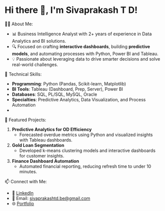 # Hi there 👋, I'm Sivaprakash T D!

👨‍💻 About Me:
- 📊 Business Intelligence Analyst with 2+ years of experience in Data Analytics and BI solutions.
- 🔍 Focused on crafting **interactive dashboards**, building **predictive models**, and automating processes with Python, Power BI and Tableau.
- 💡 Passionate about leveraging data to drive smarter decisions and solve real-world challenges.

🚀 Technical Skills:
- **Programming**: Python (Pandas, Scikit-learn, Matplotlib)
- **BI Tools**: Tableau (Dashboard, Prep, Server), Power BI
- **Databases**: SQL, PL/SQL, MySQL, Oracle
- **Specialties**: Predictive Analytics, Data Visualization, and Process Automation
- 
📌 Featured Projects:
1. **Predictive Analytics for OD Efficiency**  
   - Forecasted overdue metrics using Python and visualized insights with Tableau dashboards.
2. **Gold Loan Segmentation**  
   - Developed k-means clustering models and interactive dashboards for customer insights.
3. **Finance Dashboard Automation**  
   - Automated financial reporting, reducing refresh time to under 10 minutes.

📫 Connect with Me:
- 💼 [LinkedIn](https://www.linkedin.com/in/sivaprakashtd)
- 📧 Email: sivaprakashtd.be@gmail.com
- 🌐 [Portfolio](https://github.com/Sivaprakashbe)

<!---
sivprakashbe/sivprakashbe is a ✨ special ✨ repository because its `README.md` (this file) appears on your GitHub profile.
You can click the Preview link to take a look at your changes.
--->
